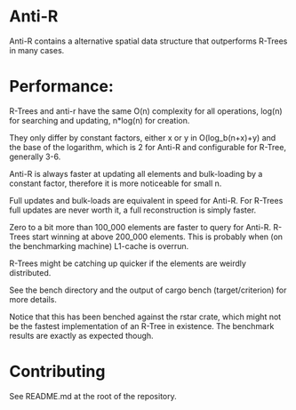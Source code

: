 # Anti-R

<!-- cargo-sync-readme start -->

Anti-R contains a alternative spatial data structure that outperforms R-Trees in many cases.

# Performance:
R-Trees and anti-r have the same O(n) complexity for all operations,
log(n) for searching and updating, n\*log(n) for creation.

They only differ by constant factors,
either x or y in O(log\_b(n+x)+y)
and the base of the logarithm,
which is 2 for Anti-R and configurable for R-Tree, generally 3-6.

Anti-R is always faster at updating all elements and bulk-loading by a constant factor,
therefore it is more noticeable for small n.

Full updates and bulk-loads are equivalent in speed for Anti-R.
For R-Trees full updates are never worth it,
a full reconstruction is simply faster.

Zero to a bit more than 100\_000 elements are faster to query for Anti-R.
R-Trees start winning at above 200\_000 elements.
This is probably when (on the benchmarking machine) L1-cache is overrun.

R-Trees might be catching up quicker if the elements are weirdly distributed.

See the bench directory and the output of cargo bench (target/criterion) for more details.

Notice that this has been benched against the rstar crate,
which might not be the fastest implementation of an R-Tree in existence.
The benchmark results are exactly as expected though.

<!-- cargo-sync-readme end -->

# Contributing
See README.md at the root of the repository.
